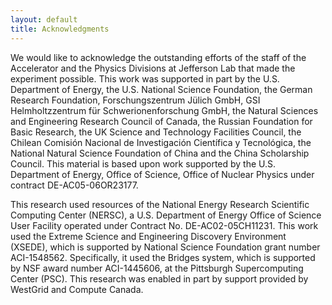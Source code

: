 ```yaml
---
layout: default
title: Acknowledgments
---
```


We would like to acknowledge the outstanding efforts of the staff of the Accelerator and the Physics Divisions at Jefferson Lab that made the experiment possible. This work was supported in part by the U.S. Department of Energy, the U.S. National Science Foundation, the German Research Foundation, Forschungszentrum Jülich GmbH, GSI Helmholtzzentrum für Schwerionenforschung GmbH, the Natural Sciences and Engineering Research Council of Canada, the Russian Foundation for Basic Research, the UK Science and Technology Facilities Council, the Chilean Comisión Nacional de Investigación Científica y Tecnológica, the National Natural Science Foundation of China and the China Scholarship Council. This material is based upon work supported by the U.S. Department of Energy, Office of Science, Office of Nuclear Physics under contract DE-AC05-06OR23177.

This research used resources of the National Energy Research Scientific Computing Center (NERSC), a U.S. Department of Energy Office of Science User Facility operated under Contract No. DE-AC02-05CH11231. This work used the Extreme Science and Engineering Discovery Environment (XSEDE), which is supported by National Science Foundation grant number ACI-1548562. Specifically, it used the Bridges system, which is supported by NSF award number ACI-1445606, at the Pittsburgh Supercomputing Center (PSC).  This research was enabled in part by support provided by WestGrid and Compute Canada. 

